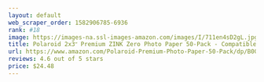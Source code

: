 ```yaml
---
layout: default 
﻿web_scraper_order: 1582906785-6936
rank: #18
image: https://images-na.ssl-images-amazon.com/images/I/711en4sD2gL.jpg
title: Polaroid 2x3ʺ Premium ZINK Zero Photo Paper 50-Pack - Compatible with Polaroid Snap…
url: https://www.amazon.com/Polaroid-Premium-Photo-Paper-50-Pack/dp/B008GVVUFE/ref=zg_mw_photo_18?_encoding=UTF8&psc=1&refRID=C6DA0XF7JAQBJB1KF3C0
reviews: 4.6 out of 5 stars
price: $24.48 
---
```

